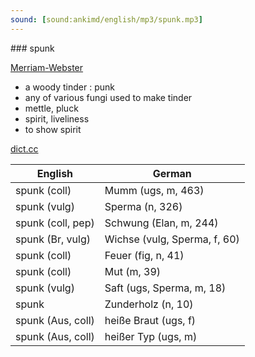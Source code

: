 ```yaml
---
sound: [sound:ankimd/english/mp3/spunk.mp3]
---
```


\### spunk

[Merriam-Webster](https://www.merriam-webster.com/dictionary/spunk)

- a woody tinder : punk
- any of various fungi used to make tinder
- mettle, pluck
- spirit, liveliness
- to show spirit

[dict.cc](https://www.dict.cc/spunk)

| English        | German       |
| -------------- | ------------ |
| spunk (coll) | Mumm (ugs, m, 463) |
| spunk (vulg) | Sperma (n, 326) |
| spunk (coll, pep) | Schwung (Elan, m, 244) |
| spunk (Br, vulg) | Wichse (vulg, Sperma, f, 60) |
| spunk (coll) | Feuer (fig, n, 41) |
| spunk (coll) | Mut (m, 39) |
| spunk (vulg) | Saft (ugs, Sperma, m, 18) |
| spunk | Zunderholz (n, 10) |
| spunk (Aus, coll) | heiße Braut (ugs, f) |
| spunk (Aus, coll) | heißer Typ (ugs, m) |
